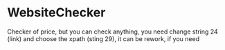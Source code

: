 # WebsiteChecker
Checker of price, but you can check anything, you need change string 24 (link) and choose the xpath (sting 29), it can be rework, if you need
